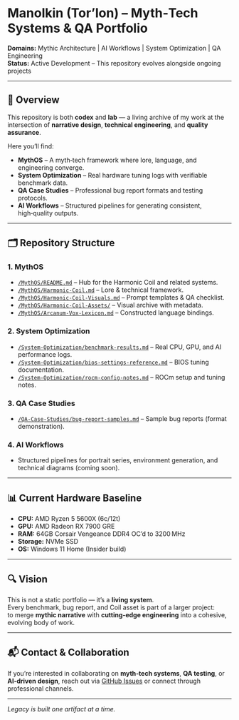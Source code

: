 # Manolkin (Tor’Ion) – Myth‑Tech Systems & QA Portfolio

**Domains:** Mythic Architecture | AI Workflows | System Optimization | QA Engineering  
**Status:** Active Development – This repository evolves alongside ongoing projects

---

## 🌌 Overview
This repository is both **codex** and **lab** — a living archive of my work at the intersection of **narrative design**, **technical engineering**, and **quality assurance**.

Here you’ll find:
- **MythOS** – A myth‑tech framework where lore, language, and engineering converge.
- **System Optimization** – Real hardware tuning logs with verifiable benchmark data.
- **QA Case Studies** – Professional bug report formats and testing protocols.
- **AI Workflows** – Structured pipelines for generating consistent, high‑quality outputs.

---

## 🗂 Repository Structure

### 1. **MythOS**
- [`/MythOS/README.md`](./MythOS/README.md) – Hub for the Harmonic Coil and related systems.
- [`/MythOS/Harmonic-Coil.md`](./MythOS/Harmonic-Coil.md) – Lore & technical framework.
- [`/MythOS/Harmonic-Coil-Visuals.md`](./MythOS/Harmonic-Coil-Visuals.md) – Prompt templates & QA checklist.
- [`/MythOS/Harmonic-Coil-Assets/`](./MythOS/Harmonic-Coil-Assets) – Visual archive with metadata.
- [`/MythOS/Arcanum-Vox-Lexicon.md`](./MythOS/Arcanum-Vox-Lexicon.md) – Constructed language bindings.

### 2. **System Optimization**
- [`/System-Optimization/benchmark-results.md`](./System-Optimization/benchmark-results.md) – Real CPU, GPU, and AI performance logs.
- [`/System-Optimization/bios-settings-reference.md`](./System-Optimization/bios-settings-reference.md) – BIOS tuning documentation.
- [`/System-Optimization/rocm-config-notes.md`](./System-Optimization/rocm-config-notes.md) – ROCm setup and tuning notes.

### 3. **QA Case Studies**
- [`/QA-Case-Studies/bug-report-samples.md`](./QA-Case-Studies/bug-report-samples.md) – Sample bug reports (format demonstration).

### 4. **AI Workflows**
- Structured pipelines for portrait series, environment generation, and technical diagrams (coming soon).

---

## 📊 Current Hardware Baseline
- **CPU:** AMD Ryzen 5 5600X (6c/12t)  
- **GPU:** AMD Radeon RX 7900 GRE  
- **RAM:** 64GB Corsair Vengeance DDR4 OC’d to 3200 MHz  
- **Storage:** NVMe SSD  
- **OS:** Windows 11 Home (Insider build)

---

## 🔍 Vision
This is not a static portfolio — it’s a **living system**.  
Every benchmark, bug report, and Coil asset is part of a larger project:  
to merge **mythic narrative** with **cutting‑edge engineering** into a cohesive, evolving body of work.

---

## 📬 Contact & Collaboration
If you’re interested in collaborating on **myth‑tech systems**, **QA testing**, or **AI‑driven design**, reach out via [GitHub Issues](../../issues) or connect through professional channels.

---

*Legacy is built one artifact at a time.*
